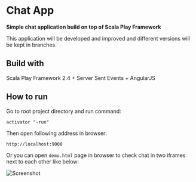 # Chat App

**Simple chat application build on top of Scala Play Framework**

This application will be developed and improved and different versions will be kept in branches.

## Build with

Scala Play Framework 2.4 + Server Sent Events + AngularJS

## How to run

Go to root project directory and run command:

    activator "~run"
    
Then open following address in browser:

    http://localhost:9000
    
Or you can open `demo.html` page in browser to check chat in two iframes next to each other like below:

![Screenshot](http://i.imgur.com/sS9v3KW.png)